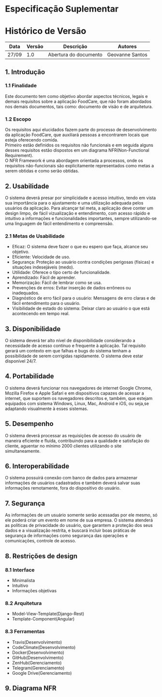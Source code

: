 # Especificação Suplementar

# Histórico de Versão

|Data|Versão|Descrição|Autores|
|----|----|----|----|
|27/09|1.0|Abertura do documento|Geovanne Santos|

## 1. Introdução

### 1.1 Finalidade

Este documento tem como objetivo abordar aspectos técnicos, legais e demais requisitos sobre a aplicação FoodCare, que não foram abordados nos demais documentos, tais como: documento de visão e de arquitetura.

### 1.2 Escopo
Os requisitos aqui elucidados fazem parte do processo de desenvolvimento da aplicação FoodCare, que auxiliará pessoas a encontrarem locais que esteja oferecendo comida.  
Primeiro estão definidos os requisitos não funcionais e em seguida alguns desses requisitos estão dispostos em um diagrama NFR(Non-Functional Requirement).   
O NFR Framework é uma abordagem orientada a processos, onde os requisitos não-funcionais são explicitamente representados como metas a serem obtidas e como serão obtidas.

## 2. Usabilidade

O sistema deverá presar por simplicidade e acesso intuitivo, tendo em vista sua importância para o ajustamento e uma utilização adequada pelos usuários da aplicação. Para alcançar tal meta, a aplicação deve conter um design limpo, de fácil vizualização e entendimento, com acesso rápido e intuitivo a informações e funcionalidades importantes, sempre utilizando-se uma linguagem de fácil entendimento e compreensão.  

### 2.1 Metas de Usabilidade

- Eficaz: O sistema deve fazer o que eu espero que faça, alcance seu objetivo.
- Eficiente: Velocidade de uso.
- Segurança: Proteção ao usuário contra condições perigosas (físicas) e situações indesejáveis (medo).
- Utilidade: Oferece o tipo certo de funcionalidade.
- Aprendizado: Fácil de aprender.
- Memorização: Fácil de lembrar como se usa.
- Prevenções de erros: Evitar inserção de dados errôneos ou inadequados.
- Diagnóstico de erro fácil para o usuário: Mensagens de erro claras e de fácil entendimento para o usuário.
- Visibilidade de estado do sistema: Deixar claro ao usuário o que está acontecendo em tempo real.

## 3. Disponibilidade

O sistema deverá ter alto nível de disponibilidade considerando a necessidade de acesso contínuo e frequente à aplicação. Tal requisito gerará um contexto em que falhas e bugs do sistema tenham a possibilidade de serem corrigidas rapidamente. O sistema deve estar disponível 24/7.

## 4. Portabilidade

O sistema deverá funcionar nos navegadores de internet Google Chrome, Mozilla Firefox e Apple Safari e em dispositivos capazes de acessar a internet, que suportem os navegadores descritos e, também, que estejam equipados com sistema Windows, Linux, Mac, Android e iOS, ou seja,se adaptando visualmente à esses sistemas.

## 5. Desempenho

O sistema deverá processar as requisições de acesso do usuário de maneira eficiente e fluída, contribuindo para a qualidade e satisfação do cliente, aguentar no mínimo 2000 clientes utilizando o site simultaneamente.

## 6. Interoperabilidade

O sistema possuirá conexão com banco de dados para armazenar informações de usuários cadastrados e também deverá salvar suas informações remotamente, fora do dispositivo do usuário.

## 7. Segurança

As informações de um usuário somente serão acessadas por ele mesmo, só ele poderá criar um evento em nome de sua empresa. O sistema atenderá as políticas de privacidade do usuário, que garantem a proteção dos seus dados e a visualização restrita, e buscará incluir boas práticas de segurança de informações como segurança das operações e comunicações, controle de acesso.

## 8. Restrições de design

### 8.1 Interface

- Minimalista
- Intuitivo
- Informações objetivas

### 8.2 Arquitetura

- Model-View-Template(Django-Rest)
- Template-Component(Angular)

### 8.3 Ferramentas

- Travis(Desenvolvimento)
- CodeClimate(Desenvolvimento)
- Docker(Desenvolvimento)
- GitHub(Desenvolvimento)
- ZenHub(Gerenciamento)
- Telegram(Gerenciamento)
- Google Drive(Gerenciamento)

## 9. Diagrama NFR
